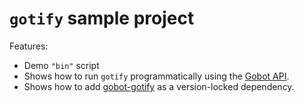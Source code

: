 # `gotify` sample project

Features:

- Demo `"bin"` script
- Shows how to run `gotify` programmatically using the [Gobot API](https://github.com/benallfree/gobot/tree/v1.0.0-alpha.34/docs/readme.md).
- Shows how to add [gobot-gotify](https://www.npmjs.com/package/gobot-gotify) as a version-locked dependency.
